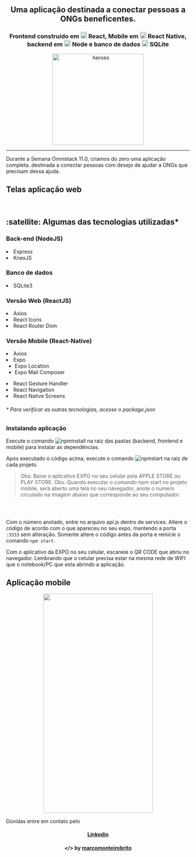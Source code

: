 <h1 align="center">
    <img alt="" title="" src="imagens/rocketseat.svg">
</h1>

<h1 align="center">
    <img alt="" title="" src="imagens/logo.svg">
</h1>

<h2 align="center"> Uma aplicação destinada a conectar pessoas a ONGs beneficentes. </h2>

<h3 align="center"> Frontend construído em <img src="imagens/react.png" alt="react" height="18"> React, Mobile em <img src="imagens/react-native.png" alt="react-native" height="18"> React Native, backend em <img src="imagens/node.png" alt="node" height="18"> Node e banco de dados <img src="imagens/sqlite.png" alt="node" height="18"> SQLite </h3>

<p align="center"> <img src="imagens/heroes.png" alt="heroes" height="250"> </p>

---

Durante a Semana Omnistack 11.0, criamos do zero uma aplicação completa. destinada a conectar pessoas com desejo de ajudar a ONGs que precisam dessa ajuda.

## Telas aplicação web 

<p align="center">
	<img alt="" title="" src="imagens/home.PNG">
	<img alt="" title="" src="imagens/cadastroOng.PNG">
	<img alt="" title="" src="imagens/cadastroCaso.PNG">
	<img alt="" title="" src="imagens/cadastroDeCasos.PNG">
</p>

<h2><strong>:satellite: Algumas das tecnologias utilizadas*</strong></h2>

<h3>Back-end (NodeJS)</h3>
<li>Express</li>
<li>KnexJS</li>

<h3>Banco de dados</h3>
<li>SQLite3</li>

<h3>Versão Web (ReactJS)</h3>
<li>Axios</li>
<li>React Icons</li>
<li>React Router Dom</li>

<h3>Versão Mobile (React-Native)</h3>
<li>Axios</li>
<li>Expo
  <ul>
    <li>Expo Location</li>
    <li>Expo Mail Composer</li>
  </ul>
</li>
<li>React Gesture Handler</li>
<li>React Navigation</li>
<li>React Native Screens</li>

<h6>* Para verificar as outras tecnologias, acesse o package.json</h6>

### Instalando aplicação

Execute o comando <img alt="npminstall" src="imagens/npmInstall.PNG"> na raiz das pastas (backend, frontend e mobile) para instalar as dependências.

Após executado o código acima, execute o comando <img alt="npmstart" src="imagens/npmStart.PNG"> na raiz de cada projeto.

> Obs: Baixe o aplicativo EXPO no seu celular pela APPLE STORE ou PLAY STORE.
> Obs: Quando executar o comando npm start no projeto mobile, será aberto uma tela no seu navegador, anote o numero circulado na imagem abaixo que corresponde ao seu computador.

<h1 align="center">
    <img alt="" src="imagens/expo2.jpg">
</h1>

Com o número anotado, entre no arquivo api.js dentro de services. Altere o código de acordo com o que apareceu no seu expo, mantendo a porta ```:3333``` sem alteração. Somente altere o código antes da porta e reinicie o comando ```npm start```.

Com o aplicativo da EXPO no seu celular, escaneie o QR CODE que abriu no navegador. Lembrando que o celular precisa estar na mesma rede de WIFI que o notebook/PC que esta abrindo a aplicação.

## Aplicação mobile

<p align="center">
	<img src="imagens/beTheHero.gif" width="300" height="600"/>
</p>

 
Dúvidas entre em contato pelo <h4 align="center"> <a href="https://www.linkedin.com/in/marco-antonio-monteiro-de-brito-541ba0144/" target="_blank">Linkedin</a> </h4>

<h4 align="center"> <em>&lt;/&gt;</em> by <a href="https://github.com/marcomonteirobrito" target="_blank">marcomonteirobrito</a> </h4>